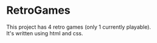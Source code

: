 # RetroGames
This project has 4 retro games (only 1 currently playable).  
It's written using html and css.

